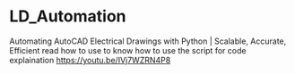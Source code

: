 # LD_Automation
Automating AutoCAD Electrical Drawings with Python | Scalable, Accurate, Efficient 
read how to use to know how to use the script
for code explaination
https://youtu.be/IVj7WZRN4P8

